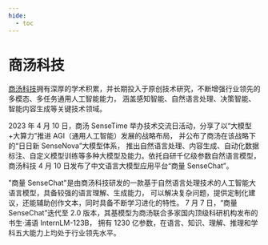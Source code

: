 ```yaml
---
hide:
  - toc
---
```


# 商汤科技

[商汤科技](https://www.sensetime.com/cn)拥有深厚的学术积累，并长期投入于原创技术研究，不断增强行业领先的多模态、多任务通用人工智能能力，
涵盖感知智能、自然语言处理、决策智能、智能内容生成等关键技术领域。

2023 年 4 月 10 日，商汤 SenseTime 举办技术交流日活动，分享了以“大模型+大算力”推进 AGI（通用人工智能）发展的战略布局，
并公布了商汤在该战略下的“日日新 SenseNova”大模型体系，
推出自然语言处理、内容生成、自动化数据标注、自定义模型训练等多种大模型及能力。依托自研千亿级参数自然语言模型，
商汤科技 4 月 10 日发布了中文语言大模型应用平台“商量 SenseChat”。

"商量 SenseChat"是由商汤科技研发的一款基于自然语言处理技术的人工智能大语言模型，具备较强的语言理解、生成能力，
可以解决复杂问题，提供定制化建议，还能辅助创作文本，同时具备不断学习进化的特性。
7 月 7 日，“商量 SenseChat”迭代至 2.0 版本，其基模型为商汤联合多家国内顶级科研机构发布的书生·浦语 InternLM-123B，
拥有 1230 亿参数，在语言、知识、理解、推理和学科五大能力上均处于行业领先水平。
